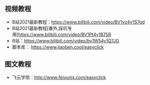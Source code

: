 ## 视频教程
- B站2021最新教程：https://www.bilibili.com/video/BV1vz4y1S7gd
- B站2021最新教程[番外,踩坑专用]https://www.bilibili.com/video/BV1Pt4y1B75R
- B站：https://www.bilibili.com/video/bv1W54y1Q7JG
- 脚本库： https://www.jiaoben.cool/easyclick

## 图文教程
- 飞云学院：http://www.feiyunjs.com/easyclick